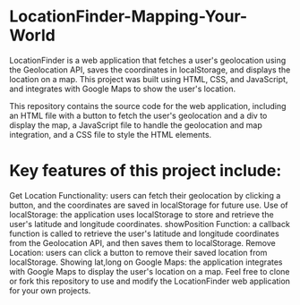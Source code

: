 # LocationFinder-Mapping-Your-World

LocationFinder is a web application that fetches a user's geolocation using the Geolocation API, saves the coordinates in localStorage, and displays the location on a map. This project was built using HTML, CSS, and JavaScript, and integrates with Google Maps to show the user's location.

This repository contains the source code for the web application, including an HTML file with a button to fetch the user's geolocation and a div to display the map, a JavaScript file to handle the geolocation and map integration, and a CSS file to style the HTML elements.

# Key features of this project include:

Get Location Functionality: users can fetch their geolocation by clicking a button, and the coordinates are saved in localStorage for future use.
Use of localStorage: the application uses localStorage to store and retrieve the user's latitude and longitude coordinates.
showPosition Function: a callback function is called to retrieve the user's latitude and longitude coordinates from the Geolocation API, and then saves them to localStorage.
Remove Location: users can click a button to remove their saved location from localStorage.
Showing lat,long on Google Maps: the application integrates with Google Maps to display the user's location on a map.
Feel free to clone or fork this repository to use and modify the LocationFinder web application for your own projects.
